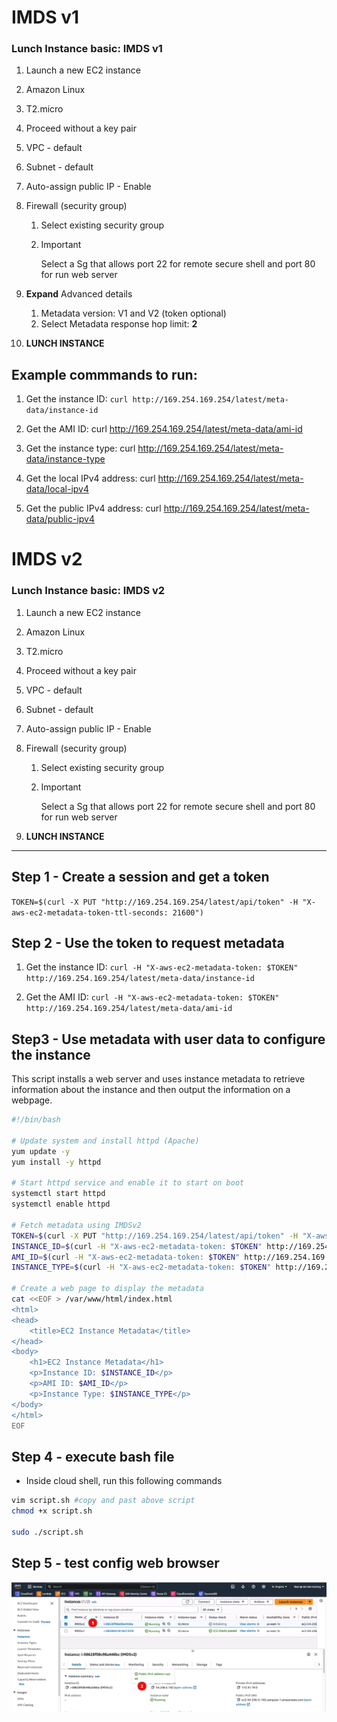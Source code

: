 # IMDS v1

### Lunch Instance basic: IMDS v1

1. Launch a new EC2 instance

2. Amazon Linux

3. T2.micro

4. Proceed without a key pair

5. VPC - default

6. Subnet  - default

7. Auto-assign public IP - Enable

8. Firewall (security group)

   1. Select existing security group

   2. > [!IMPORTANT]
      >
      > Select a Sg that allows port 22 for remote secure shell and port 80 for run web server

      

9. **Expand** Advanced details

   1. Metadata version: V1 and V2 (token optional)
   2. Select Metadata response hop limit: **2**

10. **LUNCH INSTANCE**

## Example commmands to run:

1. Get the instance ID:
`curl http://169.254.169.254/latest/meta-data/instance-id`

2. Get the AMI ID:
curl http://169.254.169.254/latest/meta-data/ami-id

3. Get the instance type:
curl http://169.254.169.254/latest/meta-data/instance-type

4. Get the local IPv4 address:
curl http://169.254.169.254/latest/meta-data/local-ipv4

5. Get the public IPv4 address:
curl http://169.254.169.254/latest/meta-data/public-ipv4

# IMDS v2

### Lunch Instance basic: IMDS v2

1. Launch a new EC2 instance

2. Amazon Linux

3. T2.micro

4. Proceed without a key pair

5. VPC - default

6. Subnet  - default

7. Auto-assign public IP - Enable

8. Firewall (security group)

   1. Select existing security group

   2. > [!IMPORTANT]
      >
      > Select a Sg that allows port 22 for remote secure shell and port 80 for run web server

9. **LUNCH INSTANCE**

______

## Step 1 - Create a session and get a token

`TOKEN=$(curl -X PUT "http://169.254.169.254/latest/api/token" -H "X-aws-ec2-metadata-token-ttl-seconds: 21600")`

## Step 2 - Use the token to request metadata

1. Get the instance ID:
`curl -H "X-aws-ec2-metadata-token: $TOKEN" http://169.254.169.254/latest/meta-data/instance-id`

2. Get the AMI ID:
`curl -H "X-aws-ec2-metadata-token: $TOKEN" http://169.254.169.254/latest/meta-data/ami-id`

## Step3 - Use metadata with user data to configure the instance

This script installs a web server and uses instance metadata to retrieve information about the instance and then output the information on a webpage.

```bash
#!/bin/bash

# Update system and install httpd (Apache)
yum update -y
yum install -y httpd

# Start httpd service and enable it to start on boot
systemctl start httpd
systemctl enable httpd

# Fetch metadata using IMDSv2
TOKEN=$(curl -X PUT "http://169.254.169.254/latest/api/token" -H "X-aws-ec2-metadata-token-ttl-seconds: 21600")
INSTANCE_ID=$(curl -H "X-aws-ec2-metadata-token: $TOKEN" http://169.254.169.254/latest/meta-data/instance-id)
AMI_ID=$(curl -H "X-aws-ec2-metadata-token: $TOKEN" http://169.254.169.254/latest/meta-data/ami-id)
INSTANCE_TYPE=$(curl -H "X-aws-ec2-metadata-token: $TOKEN" http://169.254.169.254/latest/meta-data/instance-type)

# Create a web page to display the metadata
cat <<EOF > /var/www/html/index.html
<html>
<head>
    <title>EC2 Instance Metadata</title>
</head>
<body>
    <h1>EC2 Instance Metadata</h1>
    <p>Instance ID: $INSTANCE_ID</p>
    <p>AMI ID: $AMI_ID</p>
    <p>Instance Type: $INSTANCE_TYPE</p>
</body>
</html>
EOF
```

## Step 4 - execute bash file

* Inside cloud shell, run this following commands

```bash
vim script.sh #copy and past above script
chmod +x script.sh

sudo ./script.sh
```

## Step 5 - test config web browser

![image-20250803060221446](image-20250803060221446.png)

